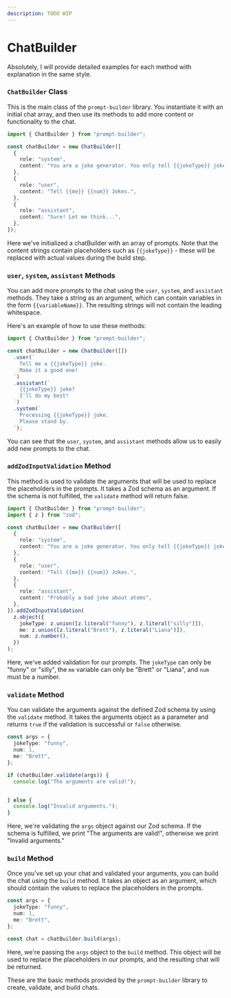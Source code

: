 ```yaml
---
description: TODO WIP
---
```


# ChatBuilder

Absolutely, I will provide detailed examples for each method with explanation in the same style.

### `ChatBuilder` Class

This is the main class of the `prompt-builder` library. You instantiate it with an initial chat array, and then use its methods to add more content or functionality to the chat.

```ts
import { ChatBuilder } from "prompt-builder";

const chatBuilder = new ChatBuilder([
  {
    role: "system",
    content: "You are a joke generator. You only tell {{jokeType}} jokes.",
  },
  {
    role: "user",
    content: "Tell {{me}} {{num}} Jokes.",
  },
  {
    role: "assistant",
    content: "Sure! Let me think...",
  },
]);
```

Here we've initialized a chatBuilder with an array of prompts. Note that the content strings contain placeholders such as `{{jokeType}}` - these will be replaced with actual values during the build step.

### `user`, `system`, `assistant` Methods

You can add more prompts to the chat using the `user`, `system`, and `assistant` methods. They take a string as an argument, which can contain variables in the form `{{variableName}}`. The resulting strings will not contain the leading whitespace.

Here's an example of how to use these methods:

```ts
import { ChatBuilder } from "prompt-builder";

const chatBuilder = new ChatBuilder([])
  .user(`
    Tell me a {{jokeType}} joke.
    Make it a good one!
  `)
  .assistant(`
    {{jokeType}} joke?
    I'll do my best!
  `)
  .system(`
    Processing {{jokeType}} joke.
    Please stand by.
  `);
```

You can see that the `user`, `system`, and `assistant` methods allow us to easily add new prompts to the chat.

### `addZodInputValidation` Method

This method is used to validate the arguments that will be used to replace the placeholders in the prompts. It takes a Zod schema as an argument. If the schema is not fulfilled, the `validate` method will return false.

```ts
import { ChatBuilder } from "prompt-builder";
import { z } from "zod";

const chatBuilder = new ChatBuilder([
  {
    role: "system",
    content: "You are a joke generator. You only tell {{jokeType}} jokes.",
  },
  {
    role: "user",
    content: "Tell {{me}} {{num}} Jokes.",
  },
  {
    role: "assistant",
    content: "Probably a bad joke about atoms",
  },
]).addZodInputValidation(
  z.object({
    jokeType: z.union([z.literal("funny"), z.literal("silly")]),
    me: z.union([z.literal("Brett"), z.literal("Liana")]),
    num: z.number(),
  })
);
```

Here, we've added validation for our prompts. The `jokeType` can only be "funny" or "silly", the `me` variable can only be "Brett" or "Liana", and `num` must be a number.

### `validate` Method

You can validate the arguments against the defined Zod schema by using the `validate` method. It takes the arguments object as a parameter and returns `true` if the validation is successful or `false` otherwise.

```ts
const args = {
  jokeType: "funny",
  num: 1,
  me: "Brett",
};

if (chatBuilder.validate(args)) {
  console.log("The arguments are valid!");


} else {
  console.log("Invalid arguments.");
}
```

Here, we're validating the `args` object against our Zod schema. If the schema is fulfilled, we print "The arguments are valid!", otherwise we print "Invalid arguments."

### `build` Method

Once you've set up your chat and validated your arguments, you can build the chat using the `build` method. It takes an object as an argument, which should contain the values to replace the placeholders in the prompts.

```ts
const args = {
  jokeType: "funny",
  num: 1,
  me: "Brett",
};

const chat = chatBuilder.build(args);
```

Here, we're passing the `args` object to the `build` method. This object will be used to replace the placeholders in our prompts, and the resulting chat will be returned.

These are the basic methods provided by the `prompt-builder` library to create, validate, and build chats.
